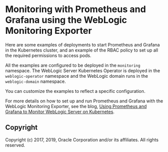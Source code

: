Monitoring with Prometheus and Grafana using the WebLogic Monitoring Exporter
=====

Here are some examples of deployments to start Prometheus and Grafana in the Kubernetes cluster, and an example of the RBAC policy to set up all the required permissions to access pods.

All the examples are configured to be deployed in the `monitoring` namespace. The WebLogic Server Kubernetes Operator is deployed in the `weblogic-operator` namespace and the WebLogic domain runs in the `weblogic-domain` namespace.

You can customize the examples to reflect a specific configuration.

For more details on how to set up and run Prometheus and Grafana with the WebLogic Monitoring Exporter, see the blog, [Using Prometheus and Grafana to Monitor WebLogic Server on Kubernetes](https://blogs.oracle.com/weblogicserver/use-prometheus-and-grafana-to-monitor-weblogic-server-on-kubernetes).


## Copyright

 Copyright (c) 2017, 2019, Oracle Corporation and/or its affiliates. All rights reserved.
